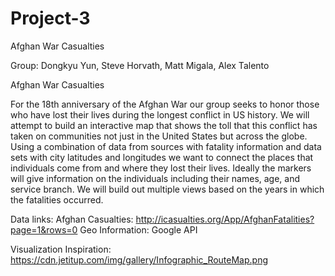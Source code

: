 # Project-3
Afghan War Casualties

Group:
Dongkyu Yun, Steve Horvath, Matt Migala, Alex Talento

Afghan War Casualties

For the 18th anniversary of the Afghan War our group seeks to honor those who have lost their lives during the longest conflict in US history. We will attempt to build an interactive map that shows the toll that this conflict has taken on communities not just in the United States but across the globe. Using a combination of data from sources with fatality information and data sets with city latitudes and longitudes we want to connect the places that individuals come from and where they lost their lives. Ideally the markers will give information on the individuals including their names, age, and service branch. We will build out multiple views based on the years in which the fatalities occurred.


Data links:
Afghan Casualties:
http://icasualties.org/App/AfghanFatalities?page=1&rows=0
Geo Information:
Google API

Visualization Inspiration:
https://cdn.jetitup.com/img/gallery/Infographic_RouteMap.png
